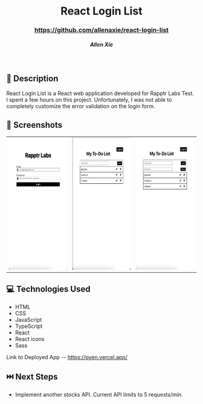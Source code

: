 # <h1 align="center"> React Login List</h1>
 #### <h3 align="center">https://github.com/allenaxie/react-login-list</h3>
 <h5 align="center">Allen Xie</h5>

<br>

## 📝 Description

React Login List is a React web application developed for Rapptr Labs Test. I spent a few hours on this project. Unfortunately, I was not able to completely customize the error validation on the login form.

## 📸 Screenshots 

| | | |
|:-------------------------:|:-------------------------:|:-------------------------:|
|<img src="public/loginPage.png" width=350px height=350px overflow="hidden"> | <img  src="public/todoList.png" width=350px height=350px overflow="hidden"> | <img src="public/newTodo.png" width=350px height=350px overflow="hidden"> 

## 💻 Technologies Used 

- HTML
- CSS
- JavaScript
- TypeScript
- React
- React icons
- Sass

Link to Deployed App -- <https://pyen.vercel.app/>

## ⏭️ Next Steps
- Implement another stocks API. Current API limits to 5 requests/min.
